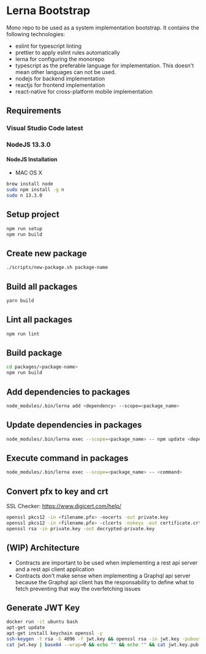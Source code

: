 # Lerna Bootstrap

Mono repo to be used as a system implementation bootstrap.
It contains the following technologies:

- eslint for typescript linting
- prettier to apply eslint rules automatically
- lerna for configuring the monorepo
- typescript as the preferable language for implementation. This doesn't mean other languages can not be used.
- nodejs for backend implementation
- reactjs for frontend implementation
- react-native for cross-platform mobile implementation

## Requirements

### Visual Studio Code latest

### NodeJS 13.3.0

#### NodeJS Installation

- MAC OS X

```sh
brew install node
sudo npm install -g n
sudo n 13.3.0
```

## Setup project

```sh
npm run setup
npm run build
```

## Create new package

```sh
./scripts/new-package.sh package-name
```

## Build all packages

```sh
yarn build
```

## Lint all packages

```sh
npm run lint
```

## Build package

```sh
cd packages/<package-name>
npm run build
```

## Add dependencies to packages

```sh
node_modules/.bin/lerna add <dependency> --scope=<package_name>
```

## Update dependencies in packages

```sh
node_modules/.bin/lerna exec --scope=<package_name> -- npm update <dependency>
```

## Execute command in packages

```sh
node_modules/.bin/lerna exec --scope=<package_name> -- <command>
```

## Convert pfx to key and crt

SSL Checker: <https://www.digicert.com/help/>

```sh
openssl pkcs12 -in <filename.pfx> -nocerts -out private.key
openssl pkcs12 -in <filename.pfx> -clcerts -nokeys -out certificate.crt
openssl rsa -in private.key -out decrypted-private.key
```

## (WIP) Architecture

- Contracts are important to be used when implementing a rest api server and a rest api client application
- Contracts don't make sense when implementing a Graphql api server because the Graphql api client has the responsability to define what to fetch preventing that way the overfetching issues

## Generate JWT Key

```sh
docker run -it ubuntu bash
apt-get update
apt-get install keychain openssl -y
ssh-keygen -t rsa -b 4096 -f jwt.key && openssl rsa -in jwt.key -pubout -outform PEM -out jwt.key.pub
cat jwt.key | base64 --wrap=0 && echo "" && echo "" && cat jwt.key.pub | base64 --wrap=0 && echo "" && echo "" && cat jwt.key.pub
```
